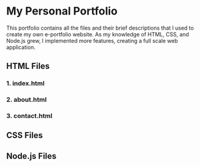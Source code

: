 # My Personal Portfolio
This portfolio contains all the files and their brief descriptions that I used to create my own e-portfolio website. As my knowledge of HTML, CSS, and Node.js grew, I implemented more features, creating a full scale web application.

## HTML Files

### 1. index.html

### 2. about.html

### 3. contact.html

## CSS Files

## Node.js Files
